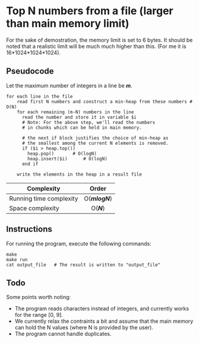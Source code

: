 # Top N numbers from a file (larger than main memory limit)
For the sake of demostration, the memory limit is set to 6 bytes. It should be noted that a realistic limit will be much much higher than this. (For me it is 16\*1024\*1024\*1024).

## Pseudocode
Let the maximum number of integers in a line be **_m_**.

```
for each line in the file
    read first N numbers and construct a min-heap from these numbers # O(N)
    for each remaining (m-N) numbers in the line
      read the number and store it in variable $i
      # Note: For the above step, we'll read the numbers
      # in chunks which can be held in main memory.

      # the next if block justifies the choice of min-heap as
      # the smallest among the current N elements is removed.
      if ($i > heap.top())
      	heap.pop() 	     # O(logN)
      	heap.insert($i)      # O(logN)
      end if

    write the elements in the heap in a result file
```

|Complexity|Order|
-----------|:----:
Running time complexity | O(**_mlogN_**)
Space complexity | O(**_N_**)

## Instructions
For running the program, execute the following commands:
```
make
make run
cat output_file   # The result is written to "output_file"
```

## Todo
Some points worth noting:
* The program reads characters instead of integers, and currently works
  for the range [0, 9].
* We currently relax the contraints a bit and assume that the main memory
  can hold the N values (where N is provided by the user).
* The program cannot handle duplicates.
